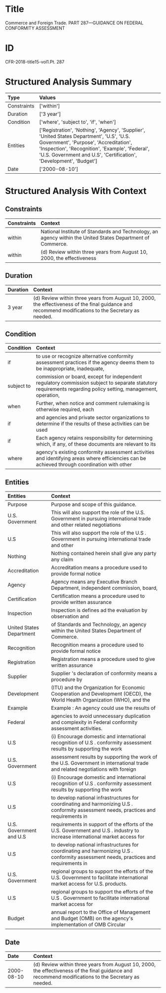# Title

 Commerce and Foreign Trade. PART 287—GUIDANCE ON FEDERAL CONFORMITY ASSESSMENT


# ID

 CFR-2018-title15-vol1.Pt. 287


# Structured Analysis Summary

| Type        | Values                                                                                                                                                                                                                                                      |
|:------------|:------------------------------------------------------------------------------------------------------------------------------------------------------------------------------------------------------------------------------------------------------------|
| Constraints | ['within']                                                                                                                                                                                                                                                  |
| Duration    | ['3 year']                                                                                                                                                                                                                                                  |
| Condition   | ['where', 'subject to', 'if', 'when']                                                                                                                                                                                                                       |
| Entities    | ['Registration', 'Nothing', 'Agency', 'Supplier', 'United States Department', 'U.S', 'U.S. Government', 'Purpose', 'Accreditation', 'Inspection', 'Recognition', 'Example', 'Federal', 'U.S. Government and U.S', 'Certification', 'Development', 'Budget'] |
| Date        | ['2000-08-10']                                                                                                                                                                                                                                              |


# Structured Analysis With Context

 


## Constraints

| Constraints   | Context                                                                                                     |
|:--------------|:------------------------------------------------------------------------------------------------------------|
| within        | National Institute of Standards and Technology, an agency within  the United States Department of Commerce. |
| within        | (d) Review  within three years from August 10, 2000, the effectiveness                                      |


## Duration

| Duration   | Context                                                                                                                                             |
|:-----------|:----------------------------------------------------------------------------------------------------------------------------------------------------|
| 3 year     | (d) Review within three years from August 10, 2000, the effectiveness of the final guidance and recommend modifications to the Secretary as needed. |


## Condition

| Condition   | Context                                                                                                                                                       |
|:------------|:--------------------------------------------------------------------------------------------------------------------------------------------------------------|
| if          | to use or recognize alternative conformity assessment practices if the agency deems them to be inappropriate, inadequate,                                     |
| subject to  | commission or board, except for independent regulatory commission subject to separate statutory requirements regarding policy setting, management, operation, |
| when        | Further,  when notice and comment rulemaking is otherwise required, each                                                                                      |
| if          | and agencies and private sector organizations to determine if the results of these activities can be used                                                     |
| if          | Each agency retains responsibility for determining which,  if any, of these documents are relevant to its                                                     |
| where       | agency's existing conformity assessment activities and identifying areas where efficiencies can be achieved through coordination with other                   |


## Entities

| Entities                 | Context                                                                                                                               |
|:-------------------------|:--------------------------------------------------------------------------------------------------------------------------------------|
| Purpose                  | Purpose  and scope of this guidance.                                                                                                  |
| U.S. Government          | This will also support the role of the  U.S. Government in pursuing international trade and other related negotiations                |
| U.S                      | This will also support the role of the  U.S . Government in pursuing international trade and other                                    |
| Nothing                  | Nothing contained herein shall give any party any claim                                                                               |
| Accreditation            | Accreditation means a procedure used to provide formal notice                                                                         |
| Agency                   | Agency means any Executive Branch Department, independent commission, board,                                                          |
| Certification            | Certification means a procedure used to provide written assurance                                                                     |
| Inspection               | Inspection is defines ad the evaluation by observation and                                                                            |
| United States Department | of Standards and Technology, an agency within the United States Department  of Commerce.                                              |
| Recognition              | Recognition means a procedure used to provide formal notice                                                                           |
| Registration             | Registration means a procedure used to give written assurance                                                                         |
| Supplier                 | Supplier 's declaration of conformity means a procedure by                                                                            |
| Development              | (ITU) and the Organization for Economic Cooperation and Development (OECD), the World Health Organization (WHO), and the              |
| Example                  | Example : An agency could use the results of                                                                                          |
| Federal                  | agencies to avoid unnecessary duplication and complexity in Federal  conformity assessment activities.                                |
| U.S                      | (i) Encourage domestic and international recognition of  U.S . conformity assessment results by supporting the work                   |
| U.S. Government          | assessment results by supporting the work of the U.S. Government in international trade and related negotiations with foreign         |
| U.S                      | (i) Encourage domestic and international recognition of  U.S . conformity assessment results by supporting the work                   |
| U.S                      | to develop national infrastructures for coordinating and harmonizing U.S . conformity assessment needs, practices and requirements in |
| U.S. Government and U.S  | requirements in support of the efforts of the U.S. Government and U.S . industry to increase international market access for          |
| U.S                      | to develop national infrastructures for coordinating and harmonizing U.S . conformity assessment needs, practices and requirements in |
| U.S. Government          | regional groups to support the efforts of the U.S. Government  to facilitate international market access for U.S. products.           |
| U.S                      | regional groups to support the efforts of the U.S . Government to facilitate international market access for                          |
| Budget                   | annual report to the Office of Management and Budget (OMB) on the agency's implementation of OMB Circular                             |


## Date

| Date       | Context                                                                                                                                             |
|:-----------|:----------------------------------------------------------------------------------------------------------------------------------------------------|
| 2000-08-10 | (d) Review within three years from August 10, 2000, the effectiveness of the final guidance and recommend modifications to the Secretary as needed. |


